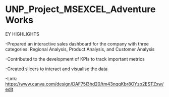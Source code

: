 # UNP_Project_MSEXCEL_AdventureWorks
EY HIGHLIGHTS

  -Prepared an interactive sales dashboard for the company with three categories: Regional Analysis, Product Analysis, and Customer Analysis


  -Contributed to the development of KPIs to track important metrics


  -Created slicers to interact and visualise the data
  
-Link: https://www.canva.com/design/DAF75l3hd20/tm43nqqKbr8OYzo2ESTZxw/edit
